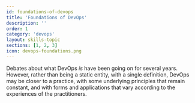 ```yaml
---
id: foundations-of-devops
title: 'Foundations of DevOps'
description: ''
order: 1
category: 'devops'
layout: skills-topic
sections: [1, 2, 3]
icon: devops-foundations.png
---
```

Debates about what DevOps _is_ have been going on for several years. However, rather than being a static entity, with a single definition, DevOps may be closer to a practice, with some underlying principles that remain constant, and with forms and applications that vary according to the experiences of the practitioners.
